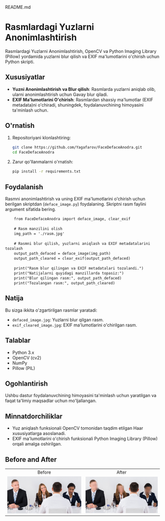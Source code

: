 README.md
# Rasmlardagi Yuzlarni Anonimlashtirish

Rasmlardagi Yuzlarni Anonimlashtirish, OpenCV va Python Imaging Library (Pillow) yordamida yuzlarni blur qilish va EXIF ma'lumotlarini o'chirish uchun Python skripti.

## Xususiyatlar

- **Yuzni Anonimlashtirish va Blur qilish**: Rasmlarda yuzlarni aniqlab olib, ularni anonimlashtirish uchun Gavay blur qiladi.
- **EXIF Ma'lumotlarini O'chirish**: Rasmlardan shaxsiy ma'lumotlar (EXIF metadata)ni o'chiradi, shuningdek, foydalanuvchining himoyasini ta'minlash uchun.

## O'rnatish

1. Repositoriyani klonlashtiring:

    ```bash
    git clone https://github.com/Yagafarov/FaceDefaceAnodra.git
    cd FaceDefaceAnodra
    ```

2. Zarur qo'llanmalarni o'rnatish:

    ```bash
    pip install -r requirements.txt
    ```

## Foydalanish

Rasmni anonimlashtirish va uning EXIF ma'lumotlarini o'chirish uchun berilgan skriptdan (`deface_image.py`) foydalaning. Skriptni rasm faylini argument sifatida bering.

```code
	from FaceDefaceAnodra import deface_image, clear_exif

	# Rasm manzilini olish
	img_path = './rasm.jpg'

	# Rasmni blur qilish, yuzlarni aniqlash va EXIF metadatalarini tozalash
	output_path_defaced = deface_image(img_path)
	output_path_cleared = clear_exif(output_path_defaced)

	print("Rasm blur qilingan va EXIF metadatalari tozalandi.")
	print("Natijalarni quyidagi manzillarda topasiz:")
	print("Blur qilingan rasm:", output_path_defaced)
	print("Tozalangan rasm:", output_path_cleared)

```
## Natija

Bu sizga ikkita o'zgartirilgan rasmlar yaratadi:

- `defaced_image.jpg`: Yuzlarni blur qilgan rasm.
- `exif_cleared_image.jpg`: EXIF ma'lumotlarini o'chirilgan rasm.


## Talablar

- Python 3.x
- OpenCV (cv2)
- NumPy
- Pillow (PIL)

## Ogohlantirish

Ushbu dastur foydalanuvchining himoyasini ta'minlash uchun yaratilgan va faqat ta'limiy maqsadlar uchun mo'ljallangan. 

## Minnatdorchiliklar

- Yuz aniqlash funksionali OpenCV tomonidan taqdim etilgan Haar xususiyatlarga asoslanadi.
- EXIF ma'lumotlarini o'chirish funksionali Python Imaging Library (Pillow) orqali amalga oshirilgan.


## Before and After

<table>
  <tr>
    <td align="center">Before</td>
    <td align="center">After</td>
  </tr>
  <tr>
    <td><img src="https://github.com/Yagafarov/FaceDefaceAnodra/raw/main/rasm.jpg" alt="Before Image" width="400"/></td>
    <td><img src="https://github.com/Yagafarov/FaceDefaceAnodra/raw/main/test/defaced_rasm.jpg" alt="After Image" width="400"/></td>
  </tr>
</table>
